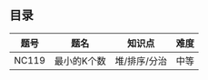 ## 目录

|                             题号                             |                             题名                             |                            知识点                            |                            难度                             |
| :----------------------------------------------------------: | :----------------------------------------------------------: | :----------------------------------------------------------: | :---------------------------------------------------------: |
| <a href="../NC/NC119/topic.md" style="text-decoration:none">NC119</a> | <a href="../NC/NC119/topic.md" style="text-decoration:none">最小的K个数</a> | <a href="./Heap.md" style="text-decoration:none">堆</a>/<a href="./Sort.md" style="text-decoration:none">排序</a>/<a href="./Divide-and-Conquer.md" style="text-decoration:none">分治</a> | <a href="./Medium.md" style="text-decoration:none">中等</a> |

